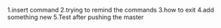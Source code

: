 1.insert command
2.trying to remind the commands
3.how to exit
4.add something new
5.Test after pushing the master
